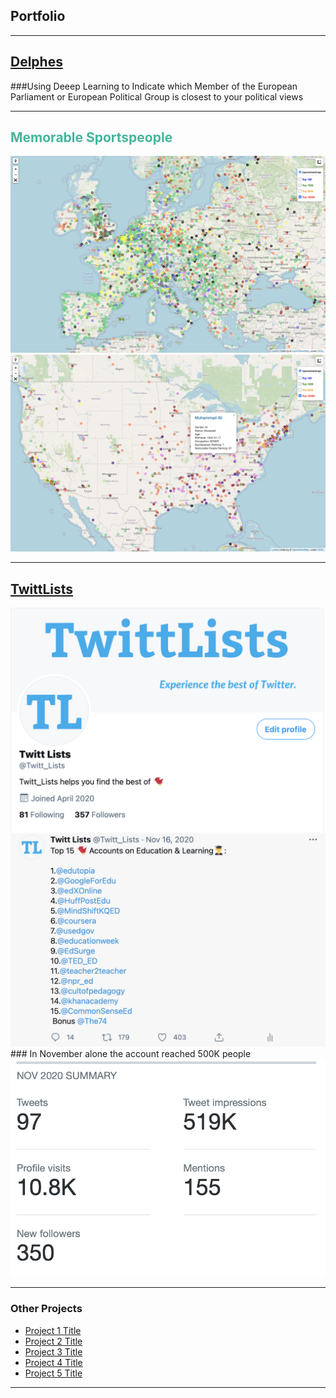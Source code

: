 ## Portfolio

---

<h2 style=color:#7DCEA0><a href="https://politicalpred.herokuapp.com/">Delphes</a></h2> 
###Using Deeep Learning to Indicate which Member of the European Parliament or European Political Group is closest to your political views
<br
<img src="images/delphes2.png?raw=true"/>

---
<h2 style=color:#45B69C>Memorable Sportspeople</h2>
<img src="images/memorable_people.png?raw=true"/>
<img src="images/memorable_people2.png?raw=true"/>

---
<h2 style=color:#7293A0><a href="https://twitter.com/Twitt_Lists">TwittLists</a></h2>
<img src="images/twittlists1.png?raw=true"/>
<img src="images/twittlists2.png?raw=true"/>
### In November alone the account reached 500K people
<img src="images/twittlists3.png?raw=true"/>

---

### Other Projects

- [Project 1 Title](http://example.com/)
- [Project 2 Title](http://example.com/)
- [Project 3 Title](http://example.com/)
- [Project 4 Title](http://example.com/)
- [Project 5 Title](http://example.com/)

---
